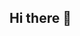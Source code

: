 ## Hi there 👋

<!--
My name is Rachel Weiss. she/her   kjhfsakjdhfl;js
**rachelweisse/rachelweisse** is a ✨ _special_ ✨ repository because its `README.md` (this file) appears on your GitHub profile.

Here are some ideas to get you started:

- 🔭 I’m currently working on ...
- 🌱 I’m currently learning ...
- 👯 I’m looking to collaborate on ...
- 🤔 I’m looking for help with ...
- 💬 Ask me about ...
- 📫 How to reach me: rachelweiss@brandeis.edu or reweiss04@gmail.com 
- 😄 Pronouns: she/her
- ⚡ Fun fact: ...
-->
